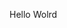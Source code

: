 Hello Wolrd




















































































































































































































































































































































































































































































































































































































































































































































































































































































































































































